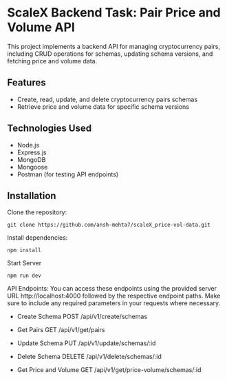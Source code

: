 # ScaleX Backend Task: Pair Price and Volume API

This project implements a backend API for managing cryptocurrency pairs, including CRUD operations for schemas, updating schema versions, and fetching price and volume data.

## Features

- Create, read, update, and delete cryptocurrency pairs schemas
- Retrieve price and volume data for specific schema versions

## Technologies Used

- Node.js
- Express.js
- MongoDB
- Mongoose
- Postman (for testing API endpoints)

## Installation
Clone the repository:
   ```
   git clone https://github.com/ansh-mehta7/scaleX_price-vol-data.git
   ```
Install dependencies:
```
npm install
```
Start Server
```
npm run dev

```
API Endpoints:
You can access these endpoints using the provided server URL http://localhost:4000 followed by the respective endpoint paths.
Make sure to include any required parameters in your requests where necessary.

- Create Schema
  POST /api/v1/create/schemas

- Get Pairs
  GET /api/v1/get/pairs

- Update Schema
  PUT /api/v1/update/schemas/:id

- Delete Schema
  DELETE /api/v1/delete/schemas/:id

- Get Price and Volume
  GET /api/v1/get/price-volume/schemas/:id





   
